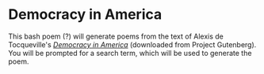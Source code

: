 Democracy in America
====================

This bash poem (?) will generate poems from the text of Alexis de Tocqueville's [_Democracy in America_](https://en.wikipedia.org/wiki/Democracy_in_America) (downloaded from Project Gutenberg). You will be prompted for a search term, which will be used to generate the poem.


